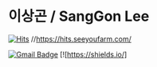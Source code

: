# 이상곤 / SangGon Lee

[![Hits](https://hits.seeyoufarm.com/api/count/incr/badge.svg?url=https%3A%2F%2Fgithub.com%2FGONI95&count_bg=%23ABFFFB&title_bg=%23555555&icon=&icon_color=%23E7E7E7&title=VISIT&edge_flat=false)](https://hits.seeyoufarm.com)
//https://hits.seeyoufarm.com/

[![Gmail Badge](https://img.shields.io/badge/Gmail-d14836?style=flat-square&logo=Gmail&logoColor=white&link=mailto:sanggoni009@gmail.com)](mailto:sanggoni009@gmail.com)
[![https://shields.io/]
